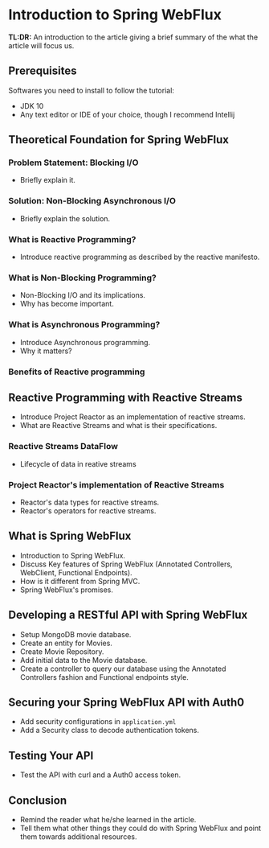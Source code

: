 # Introduction to Spring WebFlux

**TL:DR:** An introduction to the article giving a brief summary of the what the article
will focus us.

## Prerequisites
Softwares you need to install to follow the tutorial:

* JDK 10
* Any text editor or IDE of your choice, though I recommend Intellij

## Theoretical Foundation for Spring WebFlux

### Problem Statement: Blocking I/O
* Briefly explain it.

### Solution: Non-Blocking Asynchronous I/O
* Briefly explain the solution.

### What is Reactive Programming?
* Introduce reactive programming as described by the reactive manifesto.

### What is Non-Blocking Programming?
* Non-Blocking I/O and its implications.
* Why has become important.

### What is Asynchronous Programming?
* Introduce Asynchronous programming.
* Why it matters?

### Benefits of Reactive programming

## Reactive Programming with Reactive Streams
* Introduce Project Reactor as an implementation of reactive streams.
* What are Reactive Streams and what is their specifications.

### Reactive Streams DataFlow
* Lifecycle of data in reative streams

### Project Reactor's implementation of Reactive Streams
* Reactor's data types for reactive streams.
* Reactor's operators for reactive streams.

## What is Spring WebFlux
* Introduction to Spring WebFlux.
* Discuss Key features of Spring WebFlux (Annotated Controllers, WebClient,
  Functional Endpoints).
* How is it different from Spring MVC.
* Spring WebFlux's promises.

## Developing a RESTful API with Spring WebFlux
* Setup MongoDB movie database.
* Create an entity for Movies.
* Create Movie Repository.
* Add initial data to the Movie database.
* Create a controller to query our database using the Annotated Controllers
fashion and Functional endpoints style.

## Securing your Spring WebFlux API with Auth0
* Add security configurations in `application.yml`
* Add a Security class to decode authentication tokens.

## Testing Your API
* Test the API with curl and a Auth0 access token.

## Conclusion
* Remind the reader what he/she learned in the article.
* Tell them what other things they could do with Spring WebFlux and point them
towards additional resources.
